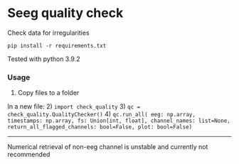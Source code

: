 # Seeg quality check
Check data for irregularities

`pip install -r requirements.txt`

Tested with python 3.9.2

### Usage
1) Copy files to a folder

In a new file:
2) `import check_quality`
3) `qc = check_quality.QualityChecker()`
4) `qc.run_all( eeg: np.array,
                timestamps: np.array,
                fs: Union[int, float],
                channel_names: list=None,
                return_all_flagged_channels: bool=False,
                plot: bool=False)`

---

Numerical retrieval of non-eeg channel is unstable and currently not recommended
